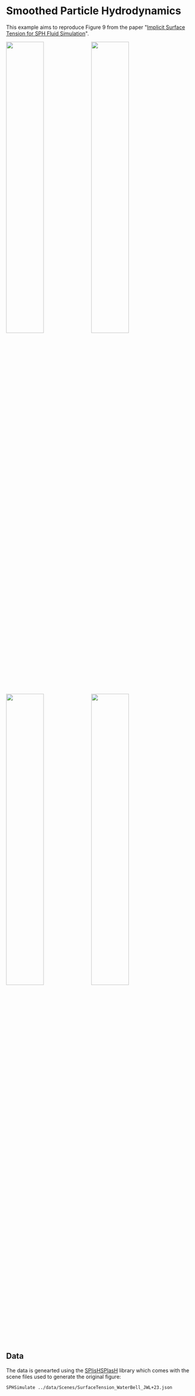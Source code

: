 # Smoothed Particle Hydrodynamics

This example aims to reproduce Figure 9 from the paper "[Implicit Surface Tension for SPH Fluid Simulation](https://animation.rwth-aachen.de/media/papers/85/2023-TOG-SPH_Implicit_Surface_tension-compressed.pdf)".

[<img src="https://github.com/qnzhou/hakowan-gallery/blob/main/gallery/SPH/results/waterbell_010.png?raw=true" width=45%/>](https://github.com/qnzhou/hakowan-gallery/blob/main/gallery/SPH/results/waterbell_010.png?raw=true)
[<img src="https://github.com/qnzhou/hakowan-gallery/blob/main/gallery/SPH/results/waterbell_030.png?raw=true" width=45%/>](https://github.com/qnzhou/hakowan-gallery/blob/main/gallery/SPH/results/waterbell_030.png?raw=true)

[<img src="https://github.com/qnzhou/hakowan-gallery/blob/main/gallery/SPH/results/waterbell_060.png?raw=true" width=45%/>](https://github.com/qnzhou/hakowan-gallery/blob/main/gallery/SPH/results/waterbell_060.png?raw=true)
[<img src="https://github.com/qnzhou/hakowan-gallery/blob/main/gallery/SPH/results/waterbell_133.png?raw=true" width=45%/>](https://github.com/qnzhou/hakowan-gallery/blob/main/gallery/SPH/results/waterbell_133.png?raw=true)

## Data

The data is genearted using the [SPlisHSPlasH](https://splishsplash.physics-simulation.org/gallery/)
library which comes with the scene files used to generate the original figure:

```sh
SPHSimulate ../data/Scenes/SurfaceTension_WaterBell_JWL+23.json
```
